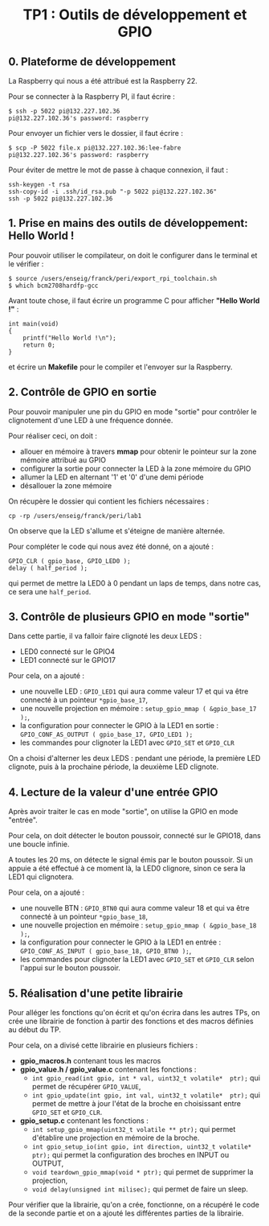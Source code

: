 # <center> TP1 : Outils de développement et GPIO </center>

## 0. Plateforme de développement

La Raspberry qui nous a été attribué est la Raspberry 22.

Pour se connecter à la Raspberry PI, il faut écrire : 

	$ ssh -p 5022 pi@132.227.102.36
	pi@132.227.102.36's password: raspberry 

Pour envoyer un fichier vers le dossier, il faut écrire : 
 
	$ scp -P 5022 file.x pi@132.227.102.36:lee-fabre
	pi@132.227.102.36's password: raspberry 

Pour éviter de mettre le mot de passe à chaque connexion, il faut :

	ssh-keygen -t rsa
	ssh-copy-id -i .ssh/id_rsa.pub "-p 5022 pi@132.227.102.36"
	ssh -p 5022 pi@132.227.102.36

## 1. Prise en mains des outils de développement: Hello World !

Pour pouvoir utiliser le compilateur, on doit le configurer dans le terminal et le vérifier :

	$ source /users/enseig/franck/peri/export_rpi_toolchain.sh
	$ which bcm2708hardfp-gcc

Avant toute chose, il faut écrire un programme C pour afficher **"Hello World !"** :
	
	int main(void) 
	{
		printf("Hello World !\n");
		return 0;
	}

et écrire un **Makefile** pour le compiler et l'envoyer sur la Raspberry.

## 2. Contrôle de GPIO en sortie

Pour pouvoir manipuler une pin du GPIO en mode "sortie" pour contrôler le clignotement d'une LED à une fréquence donnée. 

Pour réaliser ceci, on doit :

* allouer en mémoire à travers **mmap** pour obtenir le pointeur sur la zone mémoire attribué au GPIO 
* configurer la sortie pour connecter la LED à la zone mémoire du GPIO
* allumer la LED en alternant '1' et '0' d'une demi période
* désallouer la zone mémoire

On récupère le dossier qui contient les fichiers nécessaires : 

	cp -rp /users/enseig/franck/peri/lab1

On observe que la LED s'allume et s'éteigne de manière alternée.
	
Pour compléter le code qui nous avez été donné, on a ajouté :

	GPIO_CLR ( gpio_base, GPIO_LED0 ); 
	delay ( half_period );

qui permet de mettre la LED0 à 0 pendant un laps de temps, dans notre cas, ce sera une `half_period`.

## 3. Contrôle de plusieurs GPIO en mode "sortie"

Dans cette partie, il va falloir faire clignoté les deux LEDS : 

* LED0 connecté sur le GPIO4
* LED1 connecté sur le GPIO17
	
Pour cela, on a ajouté :

* une nouvelle LED : `GPIO_LED1` qui aura comme valeur 17 et qui va être connecté à un pointeur `*gpio_base_17`,
* une nouvelle projection en mémoire : `setup_gpio_mmap ( &gpio_base_17 );`,
* la configuration pour connecter le GPIO à la LED1	en sortie : `GPIO_CONF_AS_OUTPUT ( gpio_base_17, GPIO_LED1 );`
* les commandes pour clignoter la LED1 avec `GPIO_SET` et `GPIO_CLR` 

On a choisi d'alterner les deux LEDS : pendant une période, la première LED clignote, puis à la prochaine période, la deuxième LED clignote.

## 4. Lecture de la valeur d'une entrée GPIO

Après avoir traiter le cas en mode "sortie", on utilise la GPIO en mode "entrée".

Pour cela, on doit détecter le bouton poussoir, connecté sur le GPIO18, dans une boucle infinie.

A toutes les 20 ms, on détecte le signal émis par le bouton poussoir.
Si un appuie a été effectué à ce moment là, la LED0 clignore, sinon ce sera la LED1 qui clignotera.
	
Pour cela, on a ajouté :

* une nouvelle BTN : `GPIO_BTN0` qui aura comme valeur 18 et qui va être connecté à un pointeur `*gpio_base_18`,
* une nouvelle projection en mémoire : `setup_gpio_mmap ( &gpio_base_18 );`,
* la configuration pour connecter le GPIO à la LED1	en entrée : `GPIO_CONF_AS_INPUT ( gpio_base_18, GPIO_BTN0 );`,
* les commandes pour clignoter la LED1 avec `GPIO_SET` et `GPIO_CLR` selon l'appui sur le bouton poussoir.

## 5. Réalisation d'une petite librairie

Pour alléger les fonctions qu'on écrit et qu'on écrira dans les autres TPs, on crée une librairie de fonction à partir des fonctions et des macros définies au début du TP.

Pour cela, on a divisé cette librairie en plusieurs fichiers :
	
* **gpio_macros.h** contenant tous les macros
* **gpio_value.h / gpio_value.c** contenant les fonctions :
	* `int gpio_read(int gpio, int * val, uint32_t volatile*  ptr);` qui permet de récupérer `GPIO_VALUE`,
	* `int gpio_update(int gpio, int val, uint32_t volatile*  ptr);` qui permet de mettre à jour l'état de la broche en choisissant entre `GPIO_SET` et `GPIO_CLR`.
* **gpio_setup.c** contenant les fonctions : 
	* `int setup_gpio_mmap(uint32_t volatile ** ptr);` qui permet d'établire une projection en mémoire de la broche.
	* `int gpio_setup_io(int gpio, int direction, uint32_t volatile*  ptr);` qui permet la configuration des broches en INPUT ou OUTPUT,
	* `void teardown_gpio_mmap(void * ptr);` qui permet de supprimer la projection,
	* `void delay(unsigned int milisec);` qui permet de faire un sleep.

Pour vérifier que la librairie, qu'on a crée, fonctionne, on a récupéré le code de la seconde partie et on a ajouté les différentes parties de la librairie.

